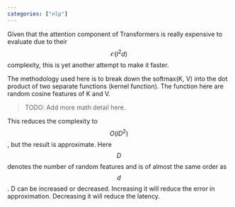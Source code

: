 ```yaml
---
categories: ["nlp"]
---
```


Given that the attention component of Transformers is really expensive to evaluate due to their $$\mathcal{O}(l^2d)$$ complexity, this is yet another attempt to make it faster.

The methodology used here is to break down the softmax(K, V) into the dot product of two separate functions (kernel function). The function here are random cosine features of K and V.

> TODO: Add more math detail here.

This reduces the complexity to $$O(lD^2)$$, but the result is approximate. Here $$D$$ denotes the number of random features and is of almost the same order as $$d$$. D can be increased or decreased. Increasing it will reduce the error in approximation. Decreasing it will reduce the latency.